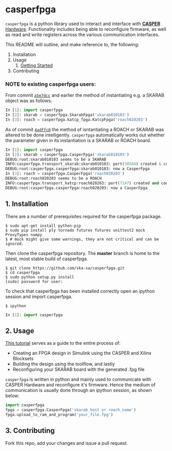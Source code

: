 # casperfpga #

`casperfpga` is a python library used to interact and interface with [**CASPER** Hardware](https://casper.berkeley.edu/wiki/Hardware). Functionality includes being able to reconfigure firmware, as well as read and write registers across the various communication interfaces.

This README will outline, and make reference to, the following:
1. Installation
2. Usage
   1. [Getting Started](https://casper.berkeley.edu/wiki/Tutorials)
3. Contributing

### NOTE to existing casperfpga users: ###

From commit [`a5e7dcc`](https://github.com/ska-sa/casperfpga/tree/a5e7dcc05d4b0234d05e808fc6b8ab91485b8051) and earlier the method of instantiating e.g. a SKARAB object was as follows:

```python
In [1]: import casperfpga
In [2]: skarab = casperfpga.SkarabFpga('skarab010103')
In [3]: roach = casperfpga.katcp_fpga.KatcpFpga('roach020203')
```

As of commit [`4adffc0`](https://github.com/ska-sa/casperfpga/commit/4adffc0994c56c38dafe6a395d3ed94e8e9477cc) the method of isntantiating a ROACH or SKARAB was altered to be done intelligently. `casperfpga` automatically works out whether the parameter given in its instantiation is a SKARAB or ROACH board.

```python
In [1]: import casperfpga
In [2]: skarab = casperfpga.CasperFpga('skarab010103')
DEBUG:root:skarab010103 seems to be a SKARAB
INFO:casperfpga.transport_skarab:skarab010103: port(30584) created & connected.
DEBUG:root:casperfpga.casperfpga:skarab010103: now a CasperFpga
In [3]: roach = casperfpga.CasperFpga('roach020203')
DEBUG:root:roach020203 seems to be a ROACH
INFO:casperfpga.transport_katcp:roach020203: port(7147) created and connected.
DEBUG:root:casperfpga.casperfpga:roach020203: now a CasperFpga
```

## 1. Installation ##
There are a number of prerequisites required for the casperfpga package.

```shell
$ sudo apt-get install python-pip
$ sudo pip install ply tornado futures futures unittest2 mock ProxyTypes numpy
$ # mock might give some warnings, they are not critical and can be ignored.
```

Then clone the casperfpga repository. The **master** branch is home to the latest, most stable build of casperfpga.

```shell
$ git clone https://github.com/ska-sa/casperfpga.git
$ cd casperfpga
$ sudo python setup.py install
[sudo] password for user:
```

To check that casperfpga has been installed correctly open an ipython session and import casperfpga.
```shell
$ ipython
```
```python
In [1]: import casperfpga
```

## 2. Usage ##
[This tutorial](https://casper.berkeley.edu/wiki/Introduction_to_Simulink_SKARAB) serves as a guide to the entire process of:
* Creating an FPGA design in Simulink using the CASPER and Xilinx Blocksets
* Building the design using the toolflow, and lastly
* Reconfiguring your SKARAB board with the generated .fpg file

`casperfpga` is written in python and mainly used to communicate with CASPER Hardware and reconfigure it's firmware. Hence the medium of communication is usually done through an ipython session, as shown below:

```python
import casperfpga
fpga = casperfpga.CasperFpga('skarab_host or roach_name')
fpga.upload_to_ram_and_program('your_file.fpg')
```

## 3. Contributing ##

Fork this repo, add your changes and issue a pull request.
